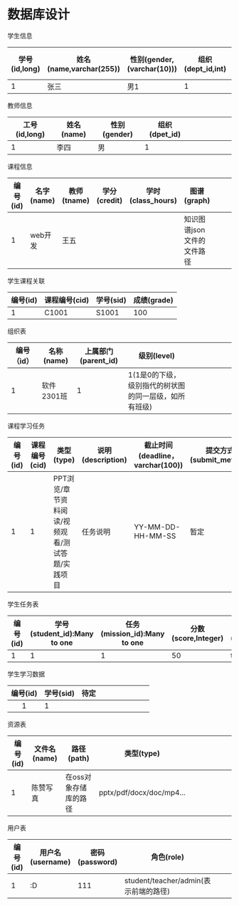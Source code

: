 # 数据库设计

学生信息

| 学号(id,long) | 姓名(name,varchar(255)) | 性别(gender,(varchar(10))) | 组织(dept_id,int) | 绩点(gpa, double) |      |      |      |      |      |
| -------------- | ------------------------ | -------------------------- | ----------------------- | ----------------- | ---- | ---- | ---- | ---- | ---- |
| 1              | 张三                     | 男1                        | 1                 | 5.0               |      |      |      |      |      |

教师信息

| 工号(id,long) | 姓名(name) | 性别(gender) | 组织(dpet_id) |      |      |      |      |      |      |
| -------------- | ----------- | ---- | ---- | ---- | ---- | ---- | ---- | ---- | ---- |
| 1              | 李四        |   男   | 1 |      |      |      |      |      |      |

课程信息

| 编号(id) | 名字(name) | 教师(tname) | 学分(credit) | 学时(class_hours) | 图谱(graph)                |      |      |      |      |
| -------- | ---------- | ----------- | ------------ | ----------------- | -------------------------- | ---- | ---- | ---- | ---- |
| 1        | web开发    | 王五        |              |                   | 知识图谱json文件的文件路径 |      |      |      |      |

学生课程关联

| 编号(id) | 课程编号(cid) | 学号(sid) | 成绩(grade) |
| -------- | ------------- | --------- | ----------- |
| 1        | C1001         | S1001     | 100         |

组织表

| 编号（id） | 名称(name) | 上属部门(parent_id) | 级别(level)                                           |      |      |      |      |      |      |
| ---------- | ---------- | ------------------- | ----------------------------------------------------- | ---- | ---- | ---- | ---- | ---- | ---- |
| 1          | 软件2301班 | 1                   | 1(1是0的下级，级别指代的树状图的同一层级，如所有班级) |      |      |      |      |      |      |

课程学习任务

| 编号(id) | 课程编号(cid) | 类型(type)                                      | 说明(description) | 截止时间(deadline，varchar(100)) | 提交方式(submit_method) | 得分(score)        | 资源（resource） |      |      |
| -------- | ------------- | ----------------------------------------------- | ----------------- | -------------------------------- | ----------------------- | ------------------ | ---------------- | ---- | ---- |
| 1        | 1             | PPT浏览/章节资料阅读/视频观看/测试答题/实践项目 | 任务说明          | YY-MM-DD-HH-MM-SS                | 暂定                    | 每个任务的具体得分 | 资源的id         |      |      |

学生任务表

| 编号(id) | 学号(student_id):Many to one | 任务(mission_id):Many to one | 分数(score,Integer) | 完成情况(is_done) | 开启情况（is_active） |      |      |      |      |      |
| -------- | ---------------------------- | ---------------------------- | ------------------- | ----------------- | --------------------- | ---- | ---- | ---- | ---- | ---- |
| 1        | 1                            | 1                            | 50                  | true              | true                  |      |      |      |      |      |

学生学习数据

| 编号(id) | 学号(sid) | 待定 |      |      |      |      |      |      |      |
| :------: | --------- | ---- | ---- | ---- | ---- | ---- | ---- | ---- | ---- |
|    1     | 1         |      |      |      |      |      |      |      |      |

资源表

| 编号(id) | 文件名(name) | 路径(path)            | 类型(type)               |      |      |      |      |      |      |
| -------- | ------------ | --------------------- | ------------------------ | ---- | ---- | ---- | ---- | ---- | ---- |
| 1        | 陈赞写真     | 在oss对象存储库的路径 | pptx/pdf/docx/doc/mp4... |      |      |      |      |      |      |

用户表

| 编号(id) | 用户名(username) | 密码(password) | 角色(role)                            |      |      |      |      |      |      |
| -------- | ---------------- | -------------- | ------------------------------------- | ---- | ---- | ---- | ---- | ---- | ---- |
| 1        | :D               | 111            | student/teacher/admin(表示前端的路径) |      |      |      |      |      |      |


